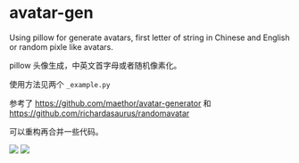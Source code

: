 # avatar-gen

Using pillow for generate avatars, first letter of string in Chinese and English or random pixle like avatars.

pillow 头像生成，中英文首字母或者随机像素化。

使用方法见两个 `_example.py`

参考了 https://github.com/maethor/avatar-generator 和 https://github.com/richardasaurus/randomavatar

可以重构再合并一些代码。


![](http://breakwire.oss-cn-shanghai.aliyuncs.com/letter_avatar.png)
![](http://breakwire.oss-cn-shanghai.aliyuncs.com/pixel_avatar.png)
